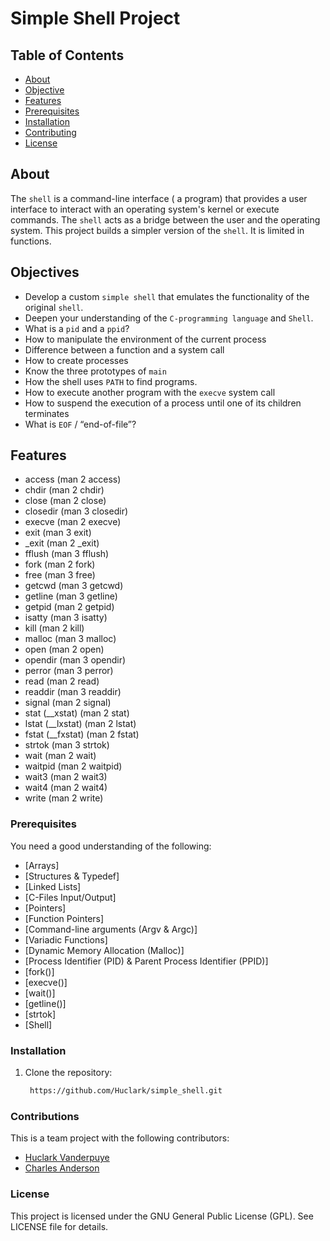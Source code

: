 # Simple Shell Project

## Table of Contents

- [About](#about)
- [Objective](#objective)
- [Features](#features)
- [Prerequisites](#prerequisites)
- [Installation](#installation)
- [Contributing](#contributing)
- [License](#license)

## About

The `shell` is a command-line interface ( a program) that provides a user interface to interact with an operating system's kernel or execute commands. The `shell` acts as a bridge between the user and the operating system.
This project builds a simpler version of the `shell`. It is limited in functions.

## Objectives

- Develop a custom `simple shell` that emulates the functionality
of the original `shell`.
- Deepen your understanding of the `C-programming language` and `Shell`.
- What is a `pid` and a `ppid`?
- How to manipulate the environment of the current process
- Difference between a function and a system call
- How to create processes
- Know the three prototypes of `main`
- How the shell uses `PATH` to find programs.
- How to execute another program with the `execve` system call
- How to suspend the execution of a process until one of its children terminates
- What is `EOF` / “end-of-file”?

## Features

- access (man 2 access)
- chdir (man 2 chdir)
- close (man 2 close)
- closedir (man 3 closedir)
- execve (man 2 execve)
- exit (man 3 exit)
- _exit (man 2 _exit)
- fflush (man 3 fflush)
- fork (man 2 fork)
- free (man 3 free)
- getcwd (man 3 getcwd)
- getline (man 3 getline)
- getpid (man 2 getpid)
- isatty (man 3 isatty)
- kill (man 2 kill)
- malloc (man 3 malloc)
- open (man 2 open)
- opendir (man 3 opendir)
- perror (man 3 perror)
- read (man 2 read)
- readdir (man 3 readdir)
- signal (man 2 signal)
- stat (__xstat) (man 2 stat)
- lstat (__lxstat) (man 2 lstat)
- fstat (__fxstat) (man 2 fstat)
- strtok (man 3 strtok)
- wait (man 2 wait)
- waitpid (man 2 waitpid)
- wait3 (man 2 wait3)
- wait4 (man 2 wait4)
- write (man 2 write)

### Prerequisites

You need a good understanding of the following:

- [Arrays]
- [Structures & Typedef]
- [Linked Lists]
- [C-Files Input/Output]
- [Pointers]
- [Function Pointers]
- [Command-line arguments (Argv & Argc)]
- [Variadic Functions]
- [Dynamic Memory Allocation (Malloc)]
- [Process Identifier (PID) & Parent Process Identifier (PPID)]
- [fork()]
- [execve()]
- [wait()]
- [getline()]
- [strtok]
- [Shell]

### Installation

1. Clone the repository:

   ```bash
	https://github.com/Huclark/simple_shell.git

### Contributions

This is a team project with the following contributors:
  - [Huclark Vanderpuye](https://github.com/Huclark) <br/>
  - [Charles Anderson](https://github.com/Charles130-Anderson)

### License

This project is licensed under the GNU General Public License (GPL). See LICENSE file for details.
